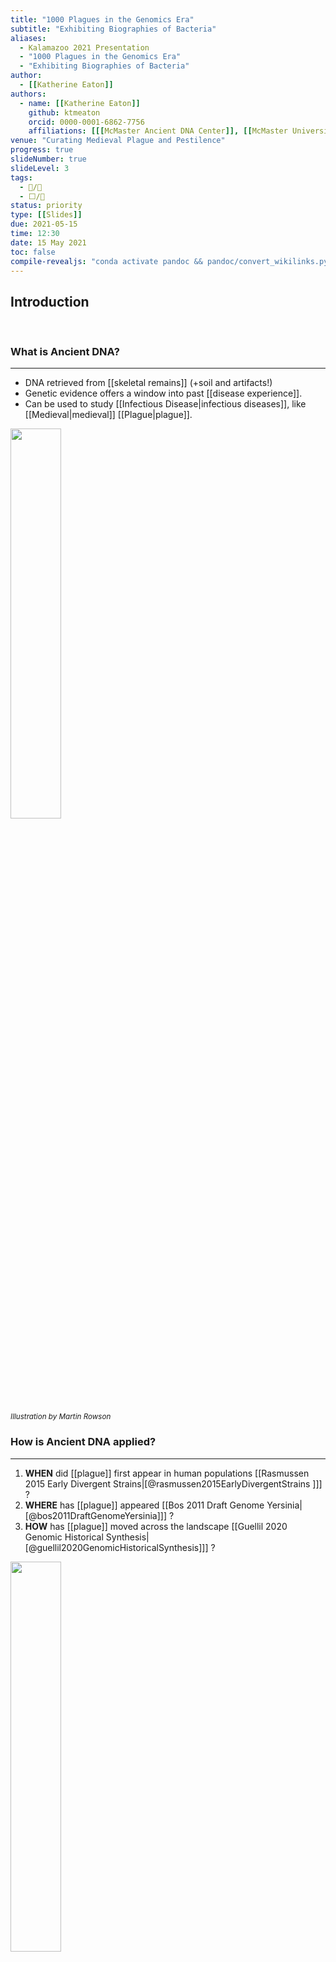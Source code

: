 ```yaml
---
title: "1000 Plagues in the Genomics Era"
subtitle: "Exhibiting Biographies of Bacteria"
aliases:
  - Kalamazoo 2021 Presentation
  - "1000 Plagues in the Genomics Era"
  - "Exhibiting Biographies of Bacteria"
author: 
  - [[Katherine Eaton]]
authors:
  - name: [[Katherine Eaton]]
    github: ktmeaton
    orcid: 0000-0001-6862-7756
    affiliations: [[[McMaster Ancient DNA Center]], [[McMaster University]], [[Department of Anthropology]], [[McMaster University]]]
venue: "Curating Medieval Plague and Pestilence"
progress: true
slideNumber: true
slideLevel: 3
tags:
  - 📝/🌱
  - ⬜/🧨 
status: priority
type: [[Slides]]
due: 2021-05-15
time: 12:30
date: 15 May 2021
toc: false
compile-revealjs: "conda activate pandoc && pandoc/convert_wikilinks.py --input 'Kalamazoo 2021 Presentation.md' --output 'Kalamazoo 2021 Presentation_convert.md' && pandoc --standalone -o 'Kalamazoo 2021 Presentation.html' -t revealjs --slide-level 3 --template pandoc/templates/revealjs-obsidian/template.html --css pandoc/templates/revealjs-obsidian/simple.css --filter pandoc-crossref --citeproc --bibliography pandoc/bib/library.bib --csl pandoc/csl/apa-numeric-superscript.csl 'Kalamazoo 2021 Presentation_convert.md' && rm 'Kalamazoo 2021 Presentation_convert.md';" 
---
```


## Introduction

<aside class="notes" style="visibility: hidden">
Notes about the introduction section.
</aside>

### What is Ancient DNA?

<hr>

- DNA retrieved from [[skeletal remains]] (+soil and artifacts!)
- Genetic evidence offers a window into past [[disease experience]].
- Can be used to study [[Infectious Disease\|infectious diseases]], like [[Medieval|medieval]] [[Plague|plague]].

<img src="https://newhumanist.org.uk/images/rowson-DNA.jpg" width="40%" />

<small>*Illustration by Martin Rowson*</small>

### How is Ancient DNA applied?

<hr>

1. **WHEN** did [[plague]] first appear in human populations [[Rasmussen 2015 Early Divergent Strains\|[@rasmussen2015EarlyDivergentStrains ]]] ?
1. **WHERE** has [[plague]] appeared [[Bos 2011 Draft Genome Yersinia\|[@bos2011DraftGenomeYersinia]]] ?
1. **HOW** has [[plague]] moved across the landscape [[Guellil 2020 Genomic Historical Synthesis\|[@guellil2020GenomicHistoricalSynthesis]]] ?


<img src="https://github.com/ktmeaton/obsidian-public/raw/master/academic/guellil2020GenomicHistoricalSynthesis_fig2.jpg" width="40%" />

<small>*[[Guellil 2020 Genomic Historical Synthesis\|Guellil et al. (2020)]]*</small>

### What evidence is needed?

<hr>

<span style="color:#00008B">[[Robust comparative datasets]]</span>

1. Extensive sampling across time and place.
1. Careful [[Curation|curation]] of DNA sequences and metadata. 

> Fortunately, recent advances in DNA [[Sequencing|sequencing]] technology have facilitated efforts to conduct this extensive sampling on a [[Global]] scale, and [[data repositories]] continue to grow at unprecedented rates.

### What are some obstacles?

<hr>

- This technological progress has created an avalanche of data.

- Challenging to <u>**collect**</u>, <u>**[[curate]]**</u>, and <u>**present**</u> this information. 

- 1600+ publicly available [[plague]] [[Genome|genomes]].

- Only 200-300 are routinely used in comparative frameworks. 

### What can we do?

<hr>

| Step            | Task            |
| --------------- | --------------- |
| 1. Data Collection | Design [[Database]] [[Software\|software]] to assist geneticists with data collection.                |
| 2. Curation        |  [[Curate\|Curate]] historically-meaningful [[Metadata\|metadata]] for the available plague genomes.                 |
| 3. Dissemination     | Digital Exhibit | 

## Data Collection

### What is a DNA archive?

<hr>

- International Nucleotide Sequence Database Collaboration:
	1. USA - [National Centre for Biotechnology Information](https://www.ncbi.nlm.nih.gov/)
	2. Europe - [European Nucleotide Archive](https://www.ebi.ac.uk/ena/)
	3. Japan - [DNA Data Bank of Japan](https://www.ddbj.nig.ac.jp/dra/index-e.html)
	
<img src="https://www.ddbj.nig.ac.jp/assets/images/center/insdc_shoukai.gif" width="40%">

<aside class="notes" style="visibility: hidden">
Just as historians dive into the literary archives, geneticist tackle the DNA archives.
</aside>

### How is the archive accessed?

<hr>

- Web-Browser experience is rich in informative metadata.
- But there is little inter-record comparison or bulk record retrieval.

![[NCBI Search Bar.png]]

- In response, I designed database software.

<img src="https://github.com/ktmeaton/obsidian-public/raw/master/academic/NCBImeta%20Paper%20Header.png" style="width:60%;border: 1px solid #555">

### How is the data transformed?

<hr>

<img src="https://github.com/ktmeaton/obsidian-public/raw/master/academic/NCBImeta%20Data%20Conversion.png" style="width:80%;border: 1px solid #555">

### What has been learned?

<hr>

**The "Good"**

- Developed a strategic and reproducible data collection process. 
- Staying up to date with the latest and greatest *[[Yersinia pestis|Y. pestis]]* research.

**The "Bad"**

- Many research groups are re-inventing the wheel (myself included). 
- Search for ways to reduce redundancy, or if the uniqueness of each project and analysis precludes that.

<aside class="notes" style="visibility: hidden">
Strategic plan is very helpful for coordinating interdisciplinary projects.
</aside>

## Data [[Curate\|Curation]]

### Process

<hr>

1. Cross-reference the automated database with primary sources.

	- Correct discrepancies and gather additional context.

2. Standardize metadata fields for analysis.

	- Collection Location: *Peru Chota, San Juan de Licupis*
	- Collection Date: *1999-04-10*
	- Collection Host: *Neopsylla setosa*

3. Examine the DNA sequence data for quality.

### Collection Location

<hr>

 1. Select a <u>**geographic resolution**</u> that is appropriate for the study.

	- Country, Province*, City, etc.

|                                                                                                           |                                                                                                            |
|:---------------------------------------------------------------------------------------------------------:|:----------------------------------------------------------------------------------------------------------:|
| <img src="https://raw.githubusercontent.com/ktmeaton/obsidian-public/master/academic/russia_country.jpg"> | <img src="https://raw.githubusercontent.com/ktmeaton/obsidian-public/master/academic/russia_province.jpg"> |
|                                       <small>*Country (N=85)*</small>                                       |                                       <small>*Province (N=85)*</small>                                       |

2. Select a **nomenclature** system and coordinate reference.

	- Google Maps, MapBox, OpenStreetMap*, etc.
    - Raw: *Peru Chota, San Juan de Licupis, Los Porongos*
    - Standardized: *Peru, Cajamarca, Province of Chota, San Juan de Licupis*
    - Coordinates: *-6.25, -78.833333*

### Collection Date

<hr>

1. Select a <u>**temporal resolution**</u> that is appropriate for the study.

	- Millennia, Century, Year*, Month, Day, etc.
	- Raw: *1999-04-10*
	- Standardized: *1999*

2. Research how your analytical tools will handle <u>**uncertainty**</u>.

	- Raw: *Between -2876 BCE and -2677 BCE.*
	- Standardized: *-2776 BCE +/ 100*

3. Research how your analytical tools will handle years <u>**[[BCE]]**</u>.

	- Raw: *-2776 BCE +/ 100*
	- Standardized: *4797 YBP +/100*

### Collection Host

<hr>

1. Select a <u>**biological resolution**</u> that is appropriate for the study.

	- Family, Genus, Species etc.
	- Human vs. Non-Human*

2. This is an extremely complex field because:

	- Plague Ecology: Wild Rodents -- Insects -- Other Mammals
	- Taxonomic identification of a wide range of mammals is hard!
	- "*Meriones libycus*" vs. "*rat*"

<img src="https://www.worldlifeexpectancy.com/images/a/w/b/meriones-libycus/meriones-libycus.jpg" width=30%>

### DNA Sequence Quality

<hr>

1. Select a <u>**genetic resolution**</u> that is appropriate for the study.

	- Millennia, Century, Decade*, Year, Month, Day, etc.

2. Process the DNA sequences using standardized workflows.

<img src="https://github.com/nf-core/eager/raw/master/docs/images/usage/eager2_workflow.png" width="50%">

3. Verify the results are congruent with the original publications.


### What has been learned?

<hr>

**The "Good"**

- Despite the automated database missing many fields, they could *easily* be recovered from the primary sources.

**The "Bad"**

- Data curation is a thoughtful process, that is highly tailored to a specific researcher's needs.
- How are we to integrate curated and standardized metadata across projects?

![[AncientMetagenomeDir Paper Header.png]]

## Dissemination

### Digital Exhibit

<hr>

## Conclusion

## References